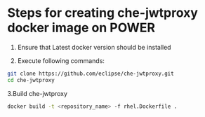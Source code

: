 # Steps for creating che-jwtproxy docker image on POWER

1. Ensure that Latest docker version should be installed

2. Execute following commands:

```bash
git clone https://github.com/eclipse/che-jwtproxy.git
cd che-jwtproxy
```
3.Build che-jwtproxy

```bash
docker build -t <repository_name> -f rhel.Dockerfile .
```
